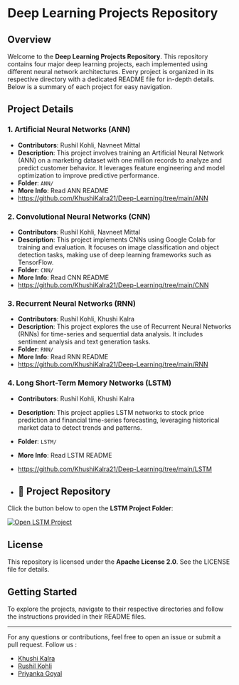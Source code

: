 # **Deep Learning Projects Repository**

## **Overview**

Welcome to the **Deep Learning Projects Repository**. This repository contains four major deep learning projects, each implemented using different neural network architectures. Every project is organized in its respective directory with a dedicated README file for in-depth details. Below is a summary of each project for easy navigation.

## **Project Details**

### **1\. Artificial Neural Networks (ANN)**

* **Contributors**: Rushil Kohli, Navneet Mittal  
* **Description**: This project involves training an Artificial Neural Network (ANN) on a marketing dataset with one million records to analyze and predict customer behavior. It leverages feature engineering and model optimization to improve predictive performance.  
* **Folder**: `ANN/`  
* **More Info**: Read ANN README
* https://github.com/KhushiKalra21/Deep-Learning/tree/main/ANN

### **2\. Convolutional Neural Networks (CNN)**

* **Contributors**: Rushil Kohli, Navneet Mittal  
* **Description**: This project implements CNNs using Google Colab for training and evaluation. It focuses on image classification and object detection tasks, making use of deep learning frameworks such as TensorFlow.  
* **Folder**: `CNN/`  
* **More Info**: Read CNN README
* https://github.com/KhushiKalra21/Deep-Learning/tree/main/CNN

### **3\. Recurrent Neural Networks (RNN)**

* **Contributors**: Rushil Kohli, Khushi Kalra  
* **Description**: This project explores the use of Recurrent Neural Networks (RNNs) for time-series and sequential data analysis. It includes sentiment analysis and text generation tasks.  
* **Folder**: `RNN/`  
* **More Info**: Read RNN README
* https://github.com/KhushiKalra21/Deep-Learning/tree/main/RNN

### **4\. Long Short-Term Memory Networks (LSTM)**

* **Contributors**: Rushil Kohli, Khushi Kalra  
* **Description**: This project applies LSTM networks to stock price prediction and financial time-series forecasting, leveraging historical market data to detect trends and patterns.  
* **Folder**: `LSTM/`  
* **More Info**: Read LSTM README
* https://github.com/KhushiKalra21/Deep-Learning/tree/main/LSTM

* ## 📂 Project Repository

Click the button below to open the **LSTM Project Folder**:

[![Open LSTM Project](https://img.shields.io/badge/Open%20LSTM%20Project-blue?style=for-the-badge)](https://github.com/KhushiKalra21/Deep-Learning/tree/main/LSTM)


## **License**

This repository is licensed under the **Apache License 2.0**. See the LICENSE file for details.

## **Getting Started**

To explore the projects, navigate to their respective directories and follow the instructions provided in their README files.

---

For any questions or contributions, feel free to open an issue or submit a pull request.
Follow us :

- [Khushi Kalra](https://github.com/KhushiKalra21)
- [Rushil Kohli](https://github.com/Rushil-K)
- [Priyanka Goyal](https://github.com/priyanka-3011)

